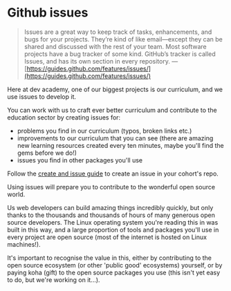 # Github issues

> Issues are a great way to keep track of tasks, enhancements, and bugs for your projects. They’re kind of like email—except they can be shared and discussed with the rest of your team. Most software projects have a bug tracker of some kind. GitHub’s tracker is called Issues, and has its own section in every repository. 
> —[https://guides.github.com/features/issues/](https://guides.github.com/features/issues/)

Here at dev academy, one of our biggest projects is our curriculum, and we use issues to develop it.

You can work with us to craft ever better curriculum and contribute to the education sector by creating issues for:

- problems you find in our curriculum (typos, broken links etc.)
- improvements to our curriculum that you can see (there are amazing new learning resources created every ten minutes, maybe you'll find the gems before we do!)
- issues you find in other packages you'll use

Follow the [create and issue guide](https://help.github.com/articles/creating-an-issue/) to create an issue in your cohort's repo.

Using issues will prepare you to contribute to the wonderful open source world. 

Us web developers can build amazing things incredibly quickly, but only thanks to the thousands and thousands of hours of many generous open source developers. The Linux operating system you're reading this in was built in this way, and a large proportion of tools and packages you'll use in every project are open source (most of the internet is hosted on Linux machines!).

It's important to recognise the value in this, either by contributing to the open source ecosystem (or other 'public good' ecosystems) yourself, or by paying koha (gift) to the open source packages you use (this isn't yet easy to do, but we're working on it...).

